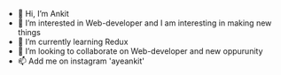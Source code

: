 - 👋 Hi, I’m Ankit
- 👀 I’m interested in Web-developer and I am interesting in making new things
- 🌱 I’m currently learning Redux
- 💞️ I’m looking to collaborate on Web-developer and new oppurunity
- 📫 Add me on instagram  'ayeankit'

<!---
ayeankit/ayeankit is a ✨ special ✨ repository because its `README.md` (this file) appears on your GitHub profile.
You can click the Preview link to take a look at your changes.
--->
